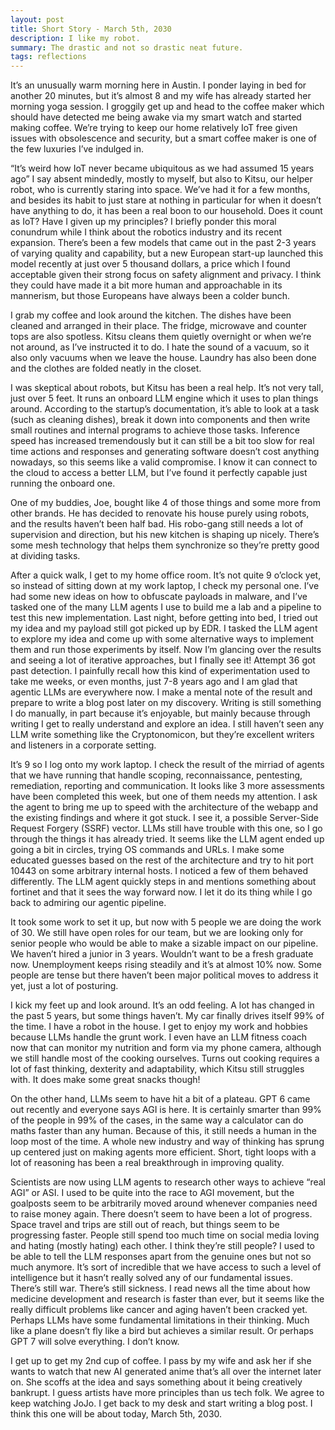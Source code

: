 ```yaml
---
layout: post
title: Short Story - March 5th, 2030
description: I like my robot.
summary: The drastic and not so drastic neat future.
tags: reflections
---
```


It’s an unusually warm morning here in Austin. I ponder laying in bed for another 20 minutes, but it’s almost 8 and my wife has already started her morning yoga session. I groggily get up and head to the coffee maker which should have detected me being awake via my smart watch and started making coffee. We’re trying to keep our home relatively IoT free given issues with obsolescence and security, but a smart coffee maker is one of the few luxuries I’ve indulged in. 

“It’s weird how IoT never became ubiquitous as we had assumed 15 years ago” I say absent mindedly, mostly to myself, but also to Kitsu, our helper robot, who is currently staring into space. We’ve had it for a few months, and besides its habit to just stare at nothing in particular for when it doesn’t have anything to do, it has been a real boon to our household. Does it count as IoT? Have I given up my principles? I briefly ponder this moral conundrum while I think about the robotics industry and its recent expansion. There’s been a few models that came out in the past 2-3 years of varying quality and capability, but a new European start-up launched this model recently at just over 5 thousand dollars, a price which I found acceptable given their strong focus on safety alignment and privacy. I think they could have made it a bit more human and approachable in its mannerism, but those Europeans have always been a colder bunch. 

I grab my coffee and look around the kitchen. The dishes have been cleaned and arranged in their place. The fridge, microwave and counter tops are also spotless. Kitsu cleans them quietly overnight or when we’re not around, as I’ve instructed it to do. I hate the sound of a vacuum, so it also only vacuums when we leave the house. Laundry has also been done and the clothes are folded neatly in the closet. 

I was skeptical about robots, but Kitsu has been a real help. It’s not very tall, just over 5 feet. It runs an onboard LLM engine which it uses to plan things around. According to the startup’s documentation, it’s able to look at a task (such as cleaning dishes), break it down into components and then write small routines and internal programs to achieve those tasks. Inference speed has increased tremendously but it can still be a bit too slow for real time actions and responses and generating software doesn’t cost anything nowadays, so this seems like a valid compromise. I know it can connect to the cloud to access a better LLM, but I’ve found it perfectly capable just running the onboard one. 

One of my buddies, Joe, bought like 4 of those things and some more from other brands. He has decided to renovate his house purely using robots, and the results haven’t been half bad. His robo-gang still needs a lot of supervision and direction, but his new kitchen is shaping up nicely. There’s some mesh technology that helps them synchronize so they’re pretty good at dividing tasks. 

After a quick walk, I get to my home office room. It’s not quite 9 o’clock yet, so instead of sitting down at my work laptop, I check my personal one. I’ve had some new ideas on how to obfuscate payloads in malware, and I’ve tasked one of the many LLM agents I use to build me a lab and a pipeline to test this new implementation. Last night, before getting into bed, I tried out my idea and my payload still got picked up by EDR. I tasked the LLM agent to explore my idea and come up with some alternative ways to implement them and run those experiments by itself. Now I’m glancing over the results and seeing a lot of iterative approaches, but I finally see it! Attempt 36 got past detection. I painfully recall how this kind of experimentation used to take me weeks, or even months, just 7-8 years ago and I am glad that agentic LLMs are everywhere now. I make a mental note of the result and prepare to write a blog post later on my discovery. Writing is still something I do manually, in part because it’s enjoyable, but mainly because through writing I get to really understand and explore an idea. I still haven’t seen any LLM write something like the Cryptonomicon, but they’re excellent writers and listeners in a corporate setting. 

It’s 9 so I log onto my work laptop. I check the result of the mirriad of agents that we have running that handle scoping, reconnaissance, pentesting, remediation, reporting and communication. It looks like 3 more assessments have been completed this week, but one of them needs my attention. I ask the agent to bring me up to speed with the architecture of the webapp and the existing findings and where it got stuck. I see it, a possible Server-Side Request Forgery (SSRF) vector. LLMs still have trouble with this one, so I go through the things it has already tried. It seems like the LLM agent ended up going a bit in circles, trying OS commands and URLs. I make some educated guesses based on the rest of the architecture and try to hit port 10443 on some arbitrary internal hosts. I noticed a few of them behaved differently. The LLM agent quickly steps in and mentions something about fortinet and that it sees the way forward now. I let it do its thing while I go back to admiring our agentic pipeline. 

It took some work to set it up, but now with 5 people we are doing the work of 30. We still have open roles for our team, but we are looking only for senior people who would be able to make a sizable impact on our pipeline. We haven’t hired a junior in 3 years. Wouldn’t want to be a fresh graduate now. Unemployment keeps rising steadily and it’s at almost 10% now. Some people are tense but there haven’t been major political moves to address it yet, just a lot of posturing. 

I kick my feet up and look around. It’s an odd feeling. A lot has changed in the past 5 years, but some things haven’t. My car finally drives itself 99% of the time. I have a robot in the house. I get to enjoy my work and hobbies because LLMs handle the grunt work. I even have an LLM fitness coach now that can monitor my nutrition and form via my phone camera, although we still handle most of the cooking ourselves. Turns out cooking requires a lot of fast thinking, dexterity and adaptability, which Kitsu still struggles with. It does make some great snacks though! 

On the other hand, LLMs seem to have hit a bit of a plateau. GPT 6 came out recently and everyone says AGI is here. It is certainly smarter than 99% of the people in 99% of the cases, in the same way a calculator can do maths faster than any human. Because of this, it still needs a human in the loop most of the time. A whole new industry and way of thinking has sprung up centered just on making agents more efficient. Short, tight loops with a lot of reasoning has been a real breakthrough in improving quality. 

Scientists are now using LLM agents to research other ways to achieve “real AGI” or ASI. I used to be quite into the race to AGI movement, but the goalposts seem to be arbitrarily moved around whenever companies need to raise money again. There doesn’t seem to have been a lot of progress. Space travel and trips are still out of reach, but things seem to be progressing faster. People still spend too much time on social media loving and hating (mostly hating) each other. I think they’re still people? I used to be able to tell the LLM responses apart from the genuine ones but not so much anymore. It’s sort of incredible that we have access to such a level of intelligence but it hasn’t really solved any of our fundamental issues. There’s still war. There’s still sickness. I read news all the time about how medicine development and research is faster than ever, but it seems like the really difficult problems like cancer and aging haven’t been cracked yet. Perhaps LLMs have some fundamental limitations in their thinking. Much like a plane doesn’t fly like a bird but achieves a similar result. Or perhaps GPT 7 will solve everything. I don’t know. 

I get up to get my 2nd cup of coffee. I pass by my wife and ask her if she wants to watch that new AI generated anime that’s all over the internet later on. She scoffs at the idea and says something about it being creatively bankrupt. I guess artists have more principles than us tech folk. We agree to keep watching JoJo. I get back to my desk and start writing a blog post. I think this one will be about today, March 5th, 2030. 

